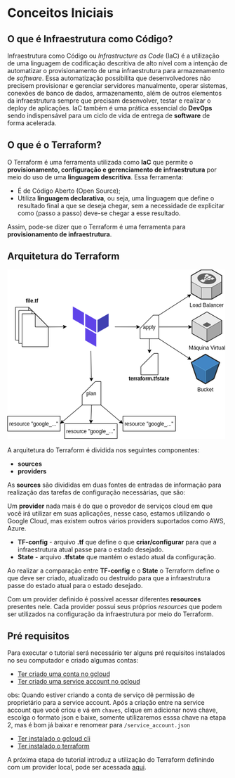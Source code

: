 # Conceitos Iniciais

## O que é Infraestrutura como Código?

Infraestrutura como Código ou *Infrastructure as Code* (IaC) é a utilização de uma linguagem de codificação descritiva de alto nível com a intenção de automatizar o provisionamento de uma infraestrutura para armazenamento de *software*. Essa automatização possibilita que desenvolvedores não precisem provisionar e gerenciar servidores manualmente, operar sistemas, conexões de banco de dados, armazenamento, além de outros elementos da infraestrutura sempre que precisam desenvolver, testar e realizar o deploy de aplicações. IaC também é uma
prática essencial do **DevOps** sendo indispensável para um ciclo de vida de entrega de **software** de forma acelerada.

## O que é o Terraform?

O Terraform é uma ferramenta utilizada como **IaC** que permite o **provisionamento, configuração e gerenciamento de infraestrutura** por meio do uso de uma **linguagem descritiva**. Essa ferramenta:

- É de Código Aberto (Open Source);
- Utiliza **linguagem declarativa**, ou seja, uma linguagem que define o resultado final a que se deseja chegar, sem a necessidade de explicitar como (passo a passo) deve-se chegar a esse resultado.

Assim, pode-se dizer que o Terraform é uma ferramenta para **provisionamento de infraestrutura**.

## Arquitetura do Terraform

![Arquitetura do Terraform](images/arquitetura-terraform.png)

A arquitetura do Terraform é dividida nos seguintes componentes:

- **sources**
- **providers**

As **sources** são divididas em duas fontes de entradas de informação para realização das tarefas de configuração necessárias, que são:

Um **provider** nada mais é do que o provedor de serviços cloud em que você irá utilizar em suas aplicações, nesse caso, estamos utilizando o Google Cloud, mas existem outros vários providers suportados como AWS, Azure.

- **TF-config** - arquivo **.tf** que define o que **criar/configurar** para que a infraestrutura atual passe para o estado desejado.
- **State** - arquivo **.tfstate** que mantém o estado atual da configuração.

Ao realizar a comparação entre **TF-config** e o **State** o Terraform define o que deve ser criado, atualizado ou destruído para que a infraestrutura passe do estado atual para o estado desejado.

Com um provider definido é possível acessar diferentes **resources** presentes nele. Cada provider possui seus próprios *resources* que podem ser utilizados na configuração da infraestrutura por meio do Terraform.

## Pré requisitos
Para executar o tutorial será necessário ter alguns pré requisitos instalados no seu computador e criado algumas contas:
- [Ter criado uma conta no gcloud](https://cloud.google.com/free?utm_source=google&utm_medium=cpc&utm_campaign=latam-BR-all-pt-dr-AKWS-all-all-trial-p-dr-1011454-LUAC0013595&utm_content=text-ad-none-any-DEV_c-CRE_512285710752-ADGP_Hybrid%20%7C%20BKWS%20-%20PHR%20%7C%20Txt%20~%20GCP_General-KWID_43700062788251482-kwd-464643078222&utm_term=KW_gcloud-ST_Gcloud&gclid=CjwKCAjwjZmTBhB4EiwAynRmD9TyiA9rpe6IX8DG9XnpKxpnLyBLMRtviYB4CTH_SRB63iJX-GaGPRoCetIQAvD_BwE&gclsrc=aw.ds)
- [Ter criado uma service account no gcloud](https://cloud.google.com/iam/docs/creating-managing-service-accounts#iam-service-accounts-create-gcloud)

obs: Quando estiver criando a conta de serviço dê permissão de proprietário para a service account. Após a criação entre na service account que você criou e vá em `chaves`, clique em adicionar nova chave, escolga o formato json e baixe, somente utilizaremos esssa chave na etapa 2, mas é bom já baixar e renomear para `/service_account.json`

- [Ter instalado o gcloud cli](https://cloud.google.com/sdk/docs/install)
- [Ter instalado o terraform](https://learn.hashicorp.com/tutorials/terraform/install-cli)

A próxima etapa do tutorial introduz a utilização do Terraform definindo com um provider local, pode ser acessada [aqui](../parte2/main.md).